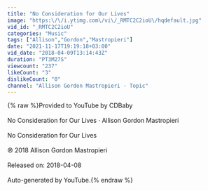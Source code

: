 ```yaml
---
title: "No Consideration for Our Lives"
image: "https:\/\/i.ytimg.com\/vi\/_RMTC2C2ioU\/hqdefault.jpg"
vid_id: "_RMTC2C2ioU"
categories: "Music"
tags: ["Allison","Gordon","Mastropieri"]
date: "2021-11-17T19:19:18+03:00"
vid_date: "2018-04-09T13:14:43Z"
duration: "PT3M27S"
viewcount: "237"
likeCount: "3"
dislikeCount: "0"
channel: "Allison Gordon Mastropieri - Topic"
---
```

{% raw %}Provided to YouTube by CDBaby<br /><br />No Consideration for Our Lives · Allison Gordon Mastropieri<br /><br />No Consideration for Our Lives<br /><br />℗ 2018 Allison Gordon Mastropieri<br /><br />Released on: 2018-04-08<br /><br />Auto-generated by YouTube.{% endraw %}
